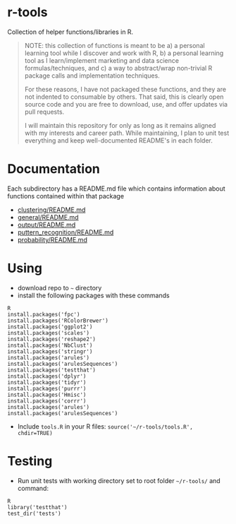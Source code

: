 # r-tools
Collection of helper functions/libraries in R.

> NOTE: this collection of functions is meant to be a) a personal learning tool while I discover and work with R, b) a personal learning tool as I  learn/implement marketing and data science formulas/techniques, and c) a way to abstract/wrap non-trivial R package calls and implementation techniques.
>
> For these reasons, I have not packaged these functions, and they are not indented to consumable by others. That said, this is clearly open source code and you are free to download, use, and offer updates via pull requests.
>
> I will maintain this repository for only as long as it remains aligned with my interests and career path. While maintaining, I plan to unit test everything and keep well-documented README's in each folder.

# Documentation
Each subdirectory has a README.md file which contains information about functions contained within that package
- [clustering/README.md](./clustering/README.md)
- [general/README.md](./general/README.md)
- [output/README.md](./output/README.md)
- [puttern_recognition/README.md](./puttern_recognition/README.md)
- [probability/README.md](./probability/README.md)

# Using

- download repo to `~` directory
- install the following packages with these commands
```
R
install.packages('fpc')
install.packages('RColorBrewer')
install.packages('ggplot2')
install.packages('scales')
install.packages('reshape2')
install.packages('NbClust')
install.packages('stringr')
install.packages('arules')
install.packages('arulesSequences')
install.packages('testthat')
install.packages('dplyr')
install.packages('tidyr')
install.packages('purrr')
install.packages('Hmisc')
install.packages('corrr')
install.packages('arules')
install.packages('arulesSequences')
```
- Include `tools.R` in your R files: `source('~/r-tools/tools.R', chdir=TRUE)`

# Testing
- Run unit tests with working directory set to root folder `~/r-tools/` and command:
```
R
library('testthat')
test_dir('tests')
```
